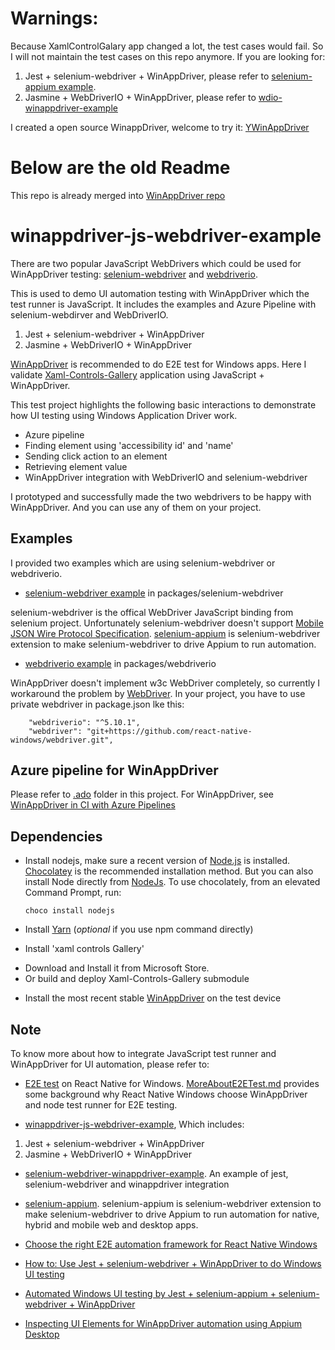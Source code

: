 # Warnings:
Because XamlControlGalary app changed a lot, the test cases would fail. So I will not maintain the test cases on this repo anymore.
If you are looking for:
1. Jest + selenium-webdriver + WinAppDriver, please refer to [selenium-appium example](
https://github.com/react-native-windows/selenium-appium/tree/master/example).
2. Jasmine + WebDriverIO + WinAppDriver, please refer to [wdio-winappdriver-example](https://github.com/licanhua/wdio-winappdriver-example)

I created a open source WinappDriver, welcome to try it: [YWinAppDriver](https://github.com/licanhua/YWinAppDriver)


# Below are the old Readme
This repo is already merged into [WinAppDriver repo](https://github.com/microsoft/WinAppDriver/tree/master/Samples/JavaScript)

# winappdriver-js-webdriver-example

There are two popular JavaScript WebDrivers which could be used for WinAppDriver testing: [selenium-webdriver](https://www.npmjs.com/package/selenium-webdriver) and [webdriverio](https://webdriver.io/).

This is used to demo UI automation testing with WinAppDriver which the test runner is JavaScript. It includes the examples and Azure Pipeline with selenium-webdirver and WebDriverIO.
1. Jest + selenium-webdriver + WinAppDriver
2. Jasmine + WebDriverIO + WinAppDriver


[WinAppDriver](https://github.com/Microsoft/WinAppDriver) is recommended to do E2E test for Windows apps.
Here I validate [Xaml-Controls-Gallery](https://github.com/Microsoft/Xaml-Controls-Gallery) application using JavaScript + WinAppDriver.

This test project highlights the following basic interactions to demonstrate how UI testing using Windows Application Driver work.
- Azure pipeline
- Finding element using 'accessibility id' and 'name'
- Sending click action to an element
- Retrieving element value
- WinAppDriver integration with WebDriverIO and selenium-webdriver

I prototyped and successfully made the two webdrivers to be happy with WinAppDriver. And you can use any of them on your project.

## Examples
I provided two examples which are using selenium-webdriver or webdriverio.

- [selenium-webdriver example](packages/selenium-webdriver/README.md) in packages/selenium-webdriver

selenium-webdriver is the offical WebDriver JavaScript binding from selenium project. Unfortunately selenium-webdriver doesn't support [Mobile JSON Wire Protocol Specification](https://github.com/SeleniumHQ/selenium/wiki/JsonWireProtocol).
[selenium-appium](https://www.npmjs.com/package/selenium-appium) is selenium-webdriver extension to make selenium-webdriver to drive Appium to run automation.

- [webdriverio example](packages/webdriverio/README.md) in packages/webdriverio

WinAppDriver doesn't implement w3c WebDriver completely, so currently I workaround the problem by [WebDriver](https://github.com/react-native-windows/webdriver). In your project, you have to use private webdriver in package.json lke this:
```
    "webdriverio": "^5.10.1",
    "webdriver": "git+https://github.com/react-native-windows/webdriver.git",
```

## Azure pipeline for WinAppDriver
Please refer to [.ado](.ado) folder in this project. 
For WinAppDriver, see [WinAppDriver in CI with Azure Pipelines](https://github.com/microsoft/WinAppDriver/blob/master/Docs/CI_AzureDevOps.md)

## Dependencies
* Install nodejs, make sure a recent version of [Node.js](https://nodejs.org) is installed. 
[Chocolatey](https://chocolatey.org/) is the recommended installation method. But you can also install Node directly from [NodeJs](https://nodejs.org/en/download/).  To use chocolately, from an elevated Command Prompt, run:
  ```
  choco install nodejs
  ```
* Install [Yarn](https://yarnpkg.com/en/docs/install) (*optional* if you use npm command directly)

* Install 'xaml controls Gallery'
- Download and Install it from Microsoft Store.
- Or build and deploy Xaml-Controls-Gallery submodule

* Install the most recent stable [WinAppDriver](https://github.com/Microsoft/WinAppDriver/releases) on the test device

## Note
To know more about how to integrate JavaScript test runner and WinAppDriver for UI automation, please refer to:
- [E2E test](https://github.com/microsoft/react-native-windows/blob/master/vnext/docs/E2ETest.md) on React Native for Windows. [MoreAboutE2ETest.md](https://github.com/microsoft/react-native-windows/blob/master/vnext/docs/MoreAboutE2ETest.md) provides some background why React Native Windows choose WinAppDriver and node test runner for E2E testing.

- [winappdriver-js-webdriver-example](https://github.com/react-native-windows/winappdriver-js-webdriver-example), Which includes:
1. Jest + selenium-webdriver + WinAppDriver
2. Jasmine + WebDriverIO + WinAppDriver

- [selenium-webdriver-winappdriver-example](https://github.com/react-native-windows/selenium-webdriver-winappdriver-example). 
An example of jest, selenium-webdriver and winappdriver integration

- [selenium-appium](https://github.com/react-native-windows/selenium-appium). selenium-appium is selenium-webdriver extension to make selenium-webdriver to drive Appium to run automation for native, hybrid and mobile web and desktop apps.

- [Choose the right E2E automation framework for React Native Windows](https://medium.com/@licanhua/choose-the-right-e2e-automation-framework-for-react-native-windows-83ade8b16b52)
- [How to: Use Jest + selenium-webdriver + WinAppDriver to do Windows UI testing](https://medium.com/@licanhua/how-to-use-jest-selenium-webdriver-winappdriver-to-do-windows-ui-testing-c9d074e698ed)
- [Automated Windows UI testing by Jest + selenium-appium + selenium-webdriver + WinAppDriver](https://medium.com/@licanhua/automated-windows-ui-testing-by-jest-selenium-appium-selenium-webdriver-winappdriver-6cb708121d71)
- [Inspecting UI Elements for WinAppDriver automation using Appium Desktop](https://medium.com/@licanhua/inspecting-ui-elements-for-winappdriver-automation-using-appium-desktop-8f178b2d0d6c)



